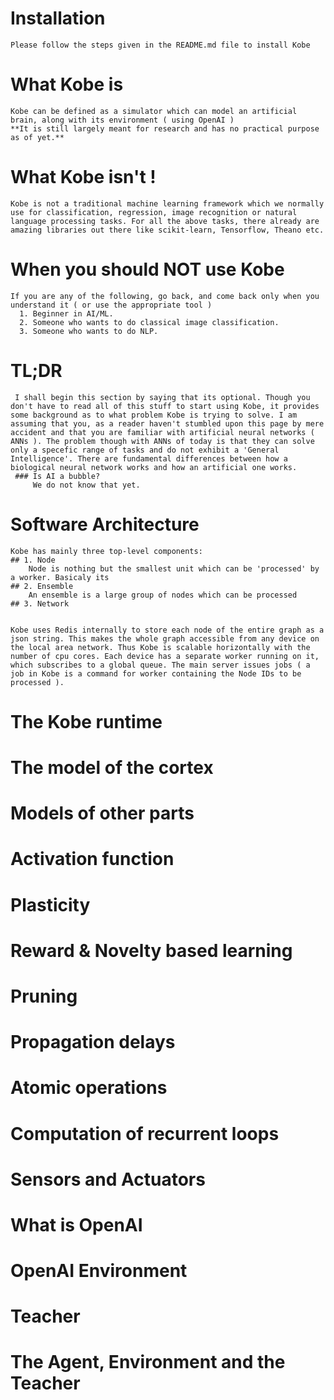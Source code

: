 # Installation

    Please follow the steps given in the README.md file to install Kobe

# What Kobe is
    Kobe can be defined as a simulator which can model an artificial brain, along with its environment ( using OpenAI )
    **It is still largely meant for research and has no practical purpose as of yet.**

# What Kobe isn't !
    Kobe is not a traditional machine learning framework which we normally use for classification, regression, image recognition or natural language processing tasks. For all the above tasks, there already are amazing libraries out there like scikit-learn, Tensorflow, Theano etc.
    
# When you should NOT use Kobe
    If you are any of the following, go back, and come back only when you understand it ( or use the appropriate tool )
      1. Beginner in AI/ML.
      2. Someone who wants to do classical image classification.
      3. Someone who wants to do NLP.
    
# TL;DR 
     I shall begin this section by saying that its optional. Though you don't have to read all of this stuff to start using Kobe, it provides some background as to what problem Kobe is trying to solve. I am assuming that you, as a reader haven't stumbled upon this page by mere accident and that you are familiar with artificial neural networks ( ANNs ). The problem though with ANNs of today is that they can solve only a specefic range of tasks and do not exhibit a 'General Intelligence'. There are fundamental differences between how a biological neural network works and how an artificial one works. 
     ### Is AI a bubble?
         We do not know that yet. 
     
     
# Software Architecture
    Kobe has mainly three top-level components:
    ## 1. Node
        Node is nothing but the smallest unit which can be 'processed' by a worker. Basicaly its 
    ## 2. Ensemble
        An ensemble is a large group of nodes which can be processed
    ## 3. Network
    
    
    Kobe uses Redis internally to store each node of the entire graph as a json string. This makes the whole graph accessible from any device on the local area network. Thus Kobe is scalable horizontally with the number of cpu cores. Each device has a separate worker running on it, which subscribes to a global queue. The main server issues jobs ( a job in Kobe is a command for worker containing the Node IDs to be processed ). 

# The Kobe runtime

# The model of the cortex

# Models of other parts

# Activation function

# Plasticity 

# Reward & Novelty based learning

# Pruning 

# Propagation delays

# Atomic operations

# Computation of recurrent loops

# Sensors and Actuators

# What is OpenAI

# OpenAI Environment

# Teacher 

# The Agent, Environment and the Teacher


